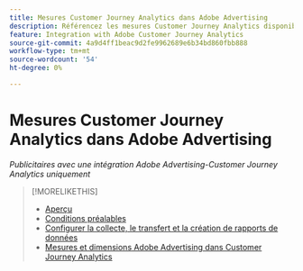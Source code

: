 ```yaml
---
title: Mesures Customer Journey Analytics dans Adobe Advertising
description: Référencez les mesures Customer Journey Analytics disponibles dans Adobe Advertising.
feature: Integration with Adobe Customer Journey Analytics
source-git-commit: 4a9d4ff1beac9d2fe9962689e6b34bd860fbb888
workflow-type: tm+mt
source-wordcount: '54'
ht-degree: 0%

---
```


# Mesures Customer Journey Analytics dans Adobe Advertising

*Publicitaires avec une intégration Adobe Advertising-Customer Journey Analytics uniquement*

<!-- Ask Praveen for list -->


>[!MORELIKETHIS]
>
>* [Aperçu](overview.md)
>* [Conditions préalables](prerequisites.md)
>* [Configurer la collecte, le transfert et la création de rapports de données](set-up.md)
>* [Mesures et dimensions Adobe Advertising dans Customer Journey Analytics](advertising-data-in-cja.md)

